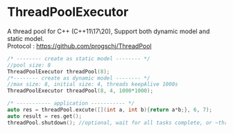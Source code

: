 # ThreadPoolExecutor
A thread pool for C++ (C++11\17\20), Support both dynamic model and static model.  
Protocol : https://github.com/progschj/ThreadPool
```cpp
/* -------- create as static model -------- */
//pool size: 8
ThreadPoolExecutor threadPool(8); 
/*-------- create as dynamic model -------- */
//max size: 8, initial size: 4, threads keepAlive 1000s
ThreadPoolExecutor threadPool(8, 4, 1000*1000); 

/* ----------- application ----------- */
auto res = threadPool.excute([](int a, int b){return a*b;}, 6, 7); 
auto result = res.get();
threadPool.shutdown(); //optional, wait for all tasks complete, or ~threadPool() will stop all tasks in waiting.
```
